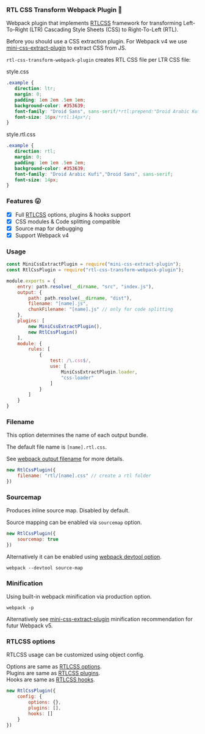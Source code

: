 ### RTL CSS Transform Webpack Plugin 💎

Webpack plugin that implements [RTLCSS](https://github.com/MohammadYounes/rtlcss) framework for transforming Left-To-Right (LTR) Cascading Style Sheets (CSS) to Right-To-Left (RTL).

Before you should use a CSS extraction plugin. For Webpack v4 we use [mini-css-extract-plugin](https://github.com/webpack-contrib/mini-css-extract-plugin) to extract CSS from JS.

```rtl-css-transform-webpack-plugin``` creates RTL CSS file per LTR CSS file:

style.css 

```css
.example {
   direction: ltr;
   margin: 0;
   padding: 1em 2em .5em 1em;
   background-color: #353639;
   font-family: "Droid Sans", sans-serif/*rtl:prepend:"Droid Arabic Kufi",*/;
   font-size: 16px/*rtl:14px*/;
}
```

style.rtl.css 

```css
.example {
   direction: rtl;
   margin: 0;
   padding: 1em 1em .5em 2em;
   background-color: #353639;
   font-family: "Droid Arabic Kufi","Droid Sans", sans-serif;
   font-size: 14px;
}
```

### Features 😛

- [x] Full [RTLCSS](http://rtlcss.com/learn/usage-guide/options) options, plugins & hooks support
- [x] CSS modules & Code splitting compatible
- [x] Source map for debugging
- [x] Support Webpack v4

### Usage

```js
const MiniCssExtractPlugin = require("mini-css-extract-plugin");
const RtlCssPlugin = require("rtl-css-transform-webpack-plugin");

module.exports = {
    entry: path.resolve(__dirname, "src", "index.js"),
    output: {
        path: path.resolve(__dirname, "dist"),
        filename: "[name].js",
        chunkFilename: "[name].js" // only for code splitting
    },
    plugins: [
        new MiniCssExtractPlugin(),
        new RtlCssPlugin()
    ],
    module: {
        rules: [
            {
                test: /\.css$/,
                use: [
                    MiniCssExtractPlugin.loader,
                    "css-loader"
                ]
            }
        ]
    }
}
```

### Filename

This option determines the name of each output bundle.

The default file name is ```[name].rtl.css```.

See [webpack output filename](https://webpack.js.org/configuration/output/#output-filename) for more details.

```js
new RtlCssPlugin({
    filename: "rtl/[name].css" // create a rtl folder
})
```

### Sourcemap

Produces inline source map. Disabled by default.

Source mapping can be enabled via ```sourcemap``` option.

```js
new RtlCssPlugin({
    sourcemap: true
})
```

Alternatively it can be enabled using [webpack devtool option](https://webpack.js.org/configuration/devtool/#devtool).

```cli
webpack --devtool source-map
```

### Minification

Using built-in webpack minification via production option.

```cli
webpack -p
```

Alternatively see [mini-css-extract-plugin](https://github.com/webpack-contrib/mini-css-extract-plugin/blob/master/README.md#minimizing-for-production) minification recommendation for futur Webpack v5.

### RTLCSS options

RTLCSS usage can be customized using object config.

Options are same as [RTLCSS options](http://rtlcss.com/learn/usage-guide/options).     
Plugins are same as [RTLCSS plugins](http://rtlcss.com/learn/extending-rtlcss/writing-a-plugin).    
Hooks are same as [RTLCSS hooks](http://rtlcss.com/learn/usage-guide/hooks).   

```js
new RtlCssPlugin({
    config: {
        options: {},
        plugins: [],
        hooks: []
    }
})
```